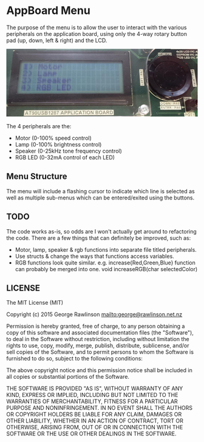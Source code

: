 # AppBoard Menu

The purpose of the menu is to allow the user to interact with the various peripherals on the application board, using only the 4-way rotary button pad (up, down, left & right) and the LCD.

![Image of the AppBoard controls][img-controls]

The 4 peripherals are the:

* Motor (0-100% speed control)
* Lamp (0-100% brightness control)
* Speaker (0-25kHz tone frequency control)
* RGB LED (0-32mA control of each LED)

## Menu Structure

The menu will include a flashing cursor to indicate which line is selected as well as multiple sub-menus which can be entered/exited using the buttons.

## TODO

The code works as-is, so odds are I won't actually get around to refactoring the code. There are a few things that can definitely be improved, such as:

* Motor, lamp, speaker & rgb functions into separate file titled peripherals.
* Use structs & change the ways that functions access variables.
* RGB functions look quite similar. e.g. increase{Red,Green,Blue} function can probably be merged into one. void increaseRGB(char selectedColor)

## LICENSE

The MIT License (MIT)

Copyright (c) 2015 George Rawlinson <mailto:george@rawlinson.net.nz>

Permission is hereby granted, free of charge, to any person obtaining a copy
of this software and associated documentation files (the "Software"), to deal
in the Software without restriction, including without limitation the rights
to use, copy, modify, merge, publish, distribute, sublicense, and/or sell
copies of the Software, and to permit persons to whom the Software is
furnished to do so, subject to the following conditions:

The above copyright notice and this permission notice shall be included in
all copies or substantial portions of the Software.

THE SOFTWARE IS PROVIDED "AS IS", WITHOUT WARRANTY OF ANY KIND, EXPRESS OR
IMPLIED, INCLUDING BUT NOT LIMITED TO THE WARRANTIES OF MERCHANTABILITY,
FITNESS FOR A PARTICULAR PURPOSE AND NONINFRINGEMENT.  IN NO EVENT SHALL THE
AUTHORS OR COPYRIGHT HOLDERS BE LIABLE FOR ANY CLAIM, DAMAGES OR OTHER
LIABILITY, WHETHER IN AN ACTION OF CONTRACT, TORT OR OTHERWISE, ARISING FROM,
OUT OF OR IN CONNECTION WITH THE SOFTWARE OR THE USE OR OTHER DEALINGS IN
THE SOFTWARE.

[img-controls]: images/controls.jpg
